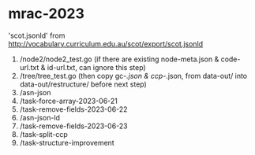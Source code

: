 # mrac-2023

'scot.jsonld' from <http://vocabulary.curriculum.edu.au/scot/export/scot.jsonld>

1. /node2/node2_test.go (if there are existing node-meta.json & code-url.txt & id-url.txt, can ignore this step)
2. /tree/tree_test.go (then copy gc-*.json & ccp-*.json, from data-out/ into data-out/restructure/ before next step)
3. /asn-json
4. /task-force-array-2023-06-21
5. /task-remove-fields-2023-06-22
6. /asn-json-ld
7. /task-remove-fields-2023-06-23
8. /task-split-ccp
9. /task-structure-improvement